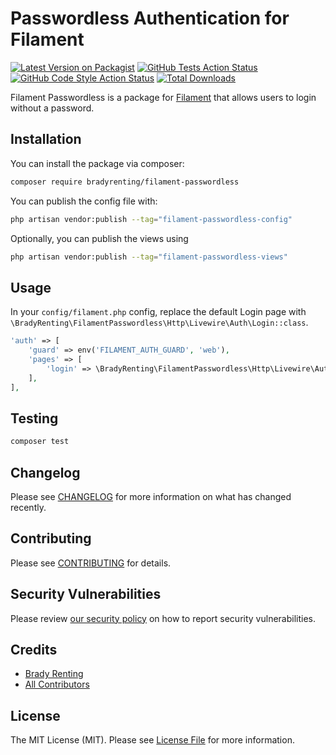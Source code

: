 # Passwordless Authentication for Filament

[![Latest Version on Packagist](https://img.shields.io/packagist/v/bradyrenting/filament-passwordless.svg?style=flat-square)](https://packagist.org/packages/bradyrenting/filament-passwordless)
[![GitHub Tests Action Status](https://img.shields.io/github/actions/workflow/status/bradyrenting/filament-passwordless/run-tests.yml?branch=main&style=flat-square&label=tests)](https://github.com/bradyrenting/filament-passwordless/actions?query=workflow%3Arun-tests+branch%3Amain)
[![GitHub Code Style Action Status](https://img.shields.io/github/actions/workflow/status/bradyrenting/filament-passwordless/fix-php-code-style-issues.yml?branch=main&style=flat-square&label=code%20style)](https://github.com/bradyrenting/filament-passwordless/actions?query=workflow%3A%22Fix+PHP+code+style+issues%22+branch%3Amain)
[![Total Downloads](https://img.shields.io/packagist/dt/bradyrenting/filament-passwordless.svg?style=flat-square)](https://packagist.org/packages/bradyrenting/filament-passwordless)



Filament Passwordless is a package for [Filament](https://filamentadmin.com/) that allows users to login without a password.

## Installation

You can install the package via composer:

```bash
composer require bradyrenting/filament-passwordless
```

You can publish the config file with:

```bash
php artisan vendor:publish --tag="filament-passwordless-config"
```

Optionally, you can publish the views using

```bash
php artisan vendor:publish --tag="filament-passwordless-views"
```

## Usage

In your `config/filament.php` config, replace the default Login page with `\BradyRenting\FilamentPasswordless\Http\Livewire\Auth\Login::class`.

```php
'auth' => [
    'guard' => env('FILAMENT_AUTH_GUARD', 'web'),
    'pages' => [
        'login' => \BradyRenting\FilamentPasswordless\Http\Livewire\Auth\Login::class,
    ],
],
```

## Testing

```bash
composer test
```

## Changelog

Please see [CHANGELOG](CHANGELOG.md) for more information on what has changed recently.

## Contributing

Please see [CONTRIBUTING](.github/CONTRIBUTING.md) for details.

## Security Vulnerabilities

Please review [our security policy](../../security/policy) on how to report security vulnerabilities.

## Credits

- [Brady Renting](https://github.com/bradyrenting)
- [All Contributors](../../contributors)

## License

The MIT License (MIT). Please see [License File](LICENSE.md) for more information.

